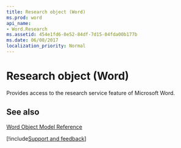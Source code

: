 ```yaml
---
title: Research object (Word)
ms.prod: word
api_name:
- Word.Research
ms.assetid: 454e1fd6-0e52-84df-7d15-04fda00b177b
ms.date: 06/08/2017
localization_priority: Normal
---
```



# Research object (Word)

Provides access to the research service feature of Microsoft Word.


## See also



[Word Object Model Reference](overview/Word/object-model.md)

[!include[Support and feedback](~/includes/feedback-boilerplate.md)]